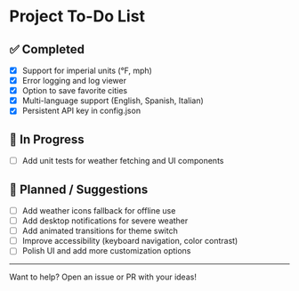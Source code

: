 # Project To-Do List

## ✅ Completed
- [x] Support for imperial units (°F, mph)
- [x] Error logging and log viewer
- [x] Option to save favorite cities
- [x] Multi-language support (English, Spanish, Italian)
- [x] Persistent API key in config.json

## 🚧 In Progress
- [ ] Add unit tests for weather fetching and UI components

## 📝 Planned / Suggestions
- [ ] Add weather icons fallback for offline use
- [ ] Add desktop notifications for severe weather
- [ ] Add animated transitions for theme switch
- [ ] Improve accessibility (keyboard navigation, color contrast)
- [ ] Polish UI and add more customization options

---

Want to help? Open an issue or PR with your ideas!
